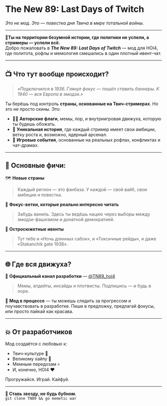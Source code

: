 # **The New 89: Last Days of Twitch**  
_Это не мод. Это — повестка дня Твича в мире тотальной войны._

---

**📍Ты на территории безумной истории, где политики не успели, а стримеры — успели всё.**  
Добро пожаловать в ***The New 89: Last Days of Twitch*** — мод для HOI4, где политота, рофлы и мемология смешались в один плотный ивент-чат.

---

## 📺 Что тут вообще происходит?

> *«Подключился в 1936. Глянул фокус — пошёл ставить баннеры. К 1940 — вся Европа в эмодзи.»*

Ты берёшь под контроль **страны, основанные на Твич-стримерах**. Но это не просто скины. Это:
- 🏴‍☠️ **Авторские флаги**, мемы, лор, и внутриигровая движуха, которую ты будешь обожать.
- 📝 **Уникальная история**, где каждый стример имеет свои амбиции, ветку роста и, возможно, ядерный арсенал.
- 🎉 **Игровые события**, основанные на реальных рофлах, конфликтах и чат-драмах.

---

## 🚩 Основные фичи:

🗺️ **Новые страны**  
> Каждый регион — это фанбаза. У каждой — свой вайб, свои амбиции и повестка.

🧩 **Фокус-ветки, которые реально интересно читать**  
> Забудь ваниль. Здесь ты ведёшь нацию через выборы между эмодзи-фашизмом и донатной демократией.

📜 **Остросюжетные ивенты**  
> Тут тебе и «Ночь длинных сабок», и «Токсичные рейды», и даже «Stakanchik gate 1938».

---

## 🌐 Где вся движуха?

📡 **Официальный канал разработки** — [@TN89_hoi4](https://t.me/TN89_hoi4)  
> Мемы, апдейты, инсайды и плотвисты. Подпишись — и будь в лоре.

🎨 **Мод в процессе** — ты можешь следить за прогрессом и поучавствовать в разработке. Пиши в предложку, предлагай фокусы, или просто лайкай как красава.

---

## 💥 От разработчиков

Мод создаётся с любовью к:
- Твич-культуре 🎥
- Великому хайпу 🎊 
- Мемным передозам 💀  
- И, конечно, HOI4 ❤️

Прогружайся. Играй. Кайфуй.  

---

**🧠 Ставь звезду, не будь бубном.**  
`git clone TN89 && go memetic war`
